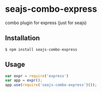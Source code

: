 # seajs-combo-express

combo plugin for express (just for seajs)


## Installation

```
$ npm install seajs-combo-express
```


## Usage

```js
var expr = require('express')
var app = expr();
app.use(require('seajs-combo-express')());
```
